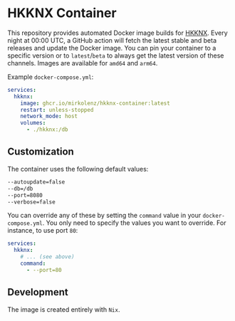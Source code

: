 # HKKNX Container

This repository provides automated Docker image builds for [HKKNX](https://github.com/brutella/hkknx-public).
Every night at 00:00 UTC, a GitHub action will fetch the latest stable and beta releases and update the Docker image.
You can pin your container to a specific version or to `latest`/`beta` to always get the latest version of these channels.
Images are available for `amd64` and `arm64`.

Example `docker-compose.yml`:

```yaml
services:
  hkknx:
    image: ghcr.io/mirkolenz/hkknx-container:latest
    restart: unless-stopped
    network_mode: host
    volumes:
      - ./hkknx:/db
```

## Customization

The container uses the following default values:

```txt
--autoupdate=false
--db=/db
--port=8080
--verbose=false
```

You can override any of these by setting the `command` value in your `docker-compose.yml`.
You only need to specify the values you want to override.
For instance, to use port `80`:

```yaml
services:
  hkknx:
    # ... (see above)
    command:
      - --port=80
```

## Development

The image is created entirely with `Nix`.
